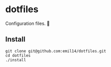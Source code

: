 # dotfiles
Configuration files. :floppy_disk:

## Install
```shell
git clone git@github.com:emil14/dotfiles.git
cd dotfiles
./install
```
